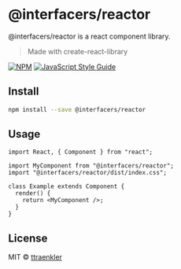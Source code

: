# @interfacers/reactor

@interfacers/reactor is a react component library.

> Made with create-react-library

[![NPM](https://img.shields.io/npm/v/@interfacers/reactor.svg)](https://www.npmjs.com/package/@interfacers/reactor) [![JavaScript Style Guide](https://img.shields.io/badge/code_style-standard-brightgreen.svg)](https://standardjs.com)

## Install

```bash
npm install --save @interfacers/reactor
```

## Usage

```tsx
import React, { Component } from "react";

import MyComponent from "@interfacers/reactor";
import "@interfacers/reactor/dist/index.css";

class Example extends Component {
  render() {
    return <MyComponent />;
  }
}
```

## License

MIT © [ttraenkler](https://github.com/ttraenkler)
